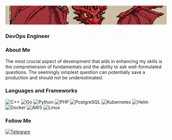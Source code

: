 [![Header](https://github.com/Smaug-DS/Smaug-DS/blob/main/assets/smaug_logo.jpg)](https://veresov.pro/cmustdie/)


### DevOps Engineer

### About Me
The most crucial aspect of development that aids in enhancing my skills is the comprehension of fundamentals and the ability to ask well-formulated questions. The seemingly simplest question can potentially save a production and should not be underestimated.


### Languages and Frameworks
![C++](https://img.shields.io/badge/C%2B%2B-00599C?style=for-the-badge&logo=c%2B%2B&logoColor=white)
![Go](https://img.shields.io/badge/Go-00ADD8?style=for-the-badge&logo=go&logoColor=white)
![Python](https://img.shields.io/badge/Python-3776AB?style=for-the-badge&logo=python&logoColor=white)
![PHP](https://img.shields.io/badge/PHP-777BB4?style=for-the-badge&logo=php&logoColor=white)
![PostgreSQL](https://img.shields.io/badge/-SQL-EA4C89?style=for-the-badge&logo=PostgreSQL&logoColor=336791)
![Kubernetes](https://img.shields.io/badge/-Kubernetes-00ADD8?style=for-the-badge&logo=Kubernetes&logoColor=F291BB)
![Helm](https://img.shields.io/badge/-Helm-3DDC84?style=for-the-badge&logo=Helm&logoColor=629665)
![Docker](https://img.shields.io/badge/-Docker-000?style=for-the-badge&logo=Docker&logoColor=0d544f)
![AWS](https://img.shields.io/badge/-AWS-F16061?style=for-the-badge&logo=Amazon&logoColor=00FF00)
![Linux](https://img.shields.io/badge/Linux-FCC624?style=for-the-badge&logo=linux&logoColor=black)


### Follow Me

[![Telegram](https://img.shields.io/badge/-Telegram-00457C?style=for-the-badge&logo=Telegram&logoColor=#2AABEE)](https://t.me/smaugcow)
